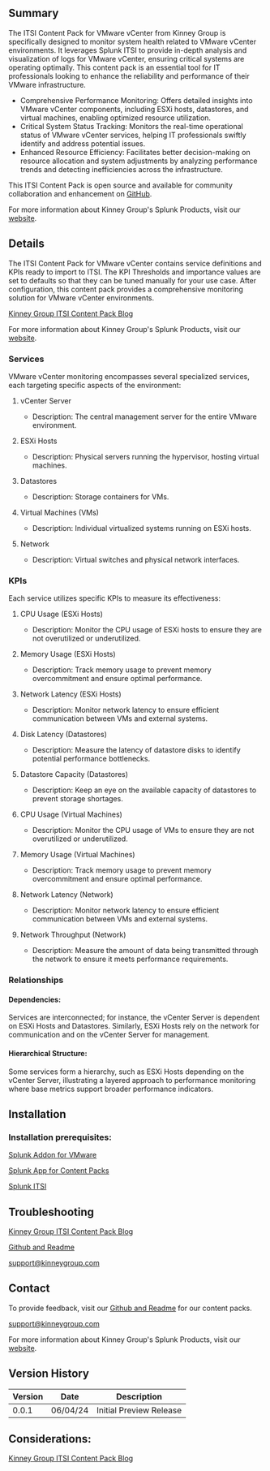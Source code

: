 ## Summary
The ITSI Content Pack for VMware vCenter from Kinney Group is specifically designed to monitor system health related to VMware vCenter environments. It leverages Splunk ITSI to provide in-depth analysis and visualization of logs for VMware vCenter, ensuring critical systems are operating optimally. This content pack is an essential tool for IT professionals looking to enhance the reliability and performance of their VMware infrastructure.

* Comprehensive Performance Monitoring: Offers detailed insights into VMware vCenter components, including ESXi hosts, datastores, and virtual machines, enabling optimized resource utilization.
* Critical System Status Tracking: Monitors the real-time operational status of VMware vCenter services, helping IT professionals swiftly identify and address potential issues.
* Enhanced Resource Efficiency: Facilitates better decision-making on resource allocation and system adjustments by analyzing performance trends and detecting inefficiencies across the infrastructure.

This ITSI Content Pack is open source and available for community collaboration and enhancement on [GitHub](https://www.github.com/kinneygroup).

For more information about Kinney Group's Splunk Products, visit our [website](https://atlas.presidio.com).

## Details
The ITSI Content Pack for VMware vCenter contains service definitions and KPIs ready to import to ITSI. The KPI Thresholds and importance values are set to defaults so that they can be tuned manually for your use case. After configuration, this content pack provides a comprehensive monitoring solution for VMware vCenter environments.

[Kinney Group ITSI Content Pack Blog](https://kinneygroup.com/blog/installing-itsi-content-packs/)

For more information about Kinney Group's Splunk Products, visit our [website](https://atlas.presidio.com).

### Services
VMware vCenter monitoring encompasses several specialized services, each targeting specific aspects of the environment:

1. vCenter Server
    * Description: The central management server for the entire VMware environment.

2. ESXi Hosts
    * Description: Physical servers running the hypervisor, hosting virtual machines.

3. Datastores
    * Description: Storage containers for VMs.

4. Virtual Machines (VMs)
    * Description: Individual virtualized systems running on ESXi hosts.

5. Network
    * Description: Virtual switches and physical network interfaces.


### KPIs
Each service utilizes specific KPIs to measure its effectiveness:

1. CPU Usage (ESXi Hosts)
    * Description: Monitor the CPU usage of ESXi hosts to ensure they are not overutilized or underutilized.

2. Memory Usage (ESXi Hosts)
    * Description: Track memory usage to prevent memory overcommitment and ensure optimal performance.

4. Network Latency (ESXi Hosts)
    * Description: Monitor network latency to ensure efficient communication between VMs and external systems.

5. Disk Latency (Datastores)
    * Description: Measure the latency of datastore disks to identify potential performance bottlenecks.

6. Datastore Capacity (Datastores)
    * Description: Keep an eye on the available capacity of datastores to prevent storage shortages.

7. CPU Usage (Virtual Machines)
    * Description: Monitor the CPU usage of VMs to ensure they are not overutilized or underutilized.

8. Memory Usage (Virtual Machines)
    * Description: Track memory usage to prevent memory overcommitment and ensure optimal performance.

9. Network Latency (Network)
    * Description: Monitor network latency to ensure efficient communication between VMs and external systems.

10. Network Throughput (Network)
    * Description: Measure the amount of data being transmitted through the network to ensure it meets performance requirements.


### Relationships
#### Dependencies:
Services are interconnected; for instance, the vCenter Server is dependent on ESXi Hosts and Datastores. Similarly, ESXi Hosts rely on the network for communication and on the vCenter Server for management.

#### Hierarchical Structure:
Some services form a hierarchy, such as ESXi Hosts depending on the vCenter Server, illustrating a layered approach to performance monitoring where base metrics support broader performance indicators.

## Installation

### Installation prerequisites:

[Splunk Addon for VMware](https://splunkbase.splunk.com)

[Splunk App for Content Packs](https://splunkbase.splunk.com/app/5391)

[Splunk ITSI](https://www.splunk.com/en_us/products/it-service-intelligence.html)

## Troubleshooting

[Kinney Group ITSI Content Pack Blog](https://kinneygroup.com/blog/installing-itsi-content-packs/)

[Github and Readme](https://www.github.com/kinneygroup)

support@kinneygroup.com

## Contact

To provide feedback, visit our [Github and Readme](https://www.github.com/kinneygroup) for our content packs.

support@kinneygroup.com

For more information about Kinney Group's Splunk Products, visit our [website](https://atlas.presidio.com).

## Version History

| Version | Date  | Description                |
|---------|-------|----------------------------|
| 0.0.1   | 06/04/24 | Initial Preview Release    |

## Considerations:

[Kinney Group ITSI Content Pack Blog](https://kinneygroup.com/blog/installing-itsi-content-packs/)